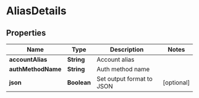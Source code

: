 

# AliasDetails


## Properties

Name | Type | Description | Notes
------------ | ------------- | ------------- | -------------
**accountAlias** | **String** | Account alias | 
**authMethodName** | **String** | Auth method name | 
**json** | **Boolean** | Set output format to JSON |  [optional]



